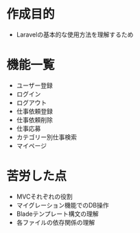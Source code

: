 # 作成目的
* Laravelの基本的な使用方法を理解するため

# 機能一覧
* ユーザー登録
* ログイン
* ログアウト
* 仕事依頼登録
* 仕事依頼削除
* 仕事応募
* カテゴリー別仕事検索
* マイページ

# 苦労した点
* MVCそれぞれの役割
* マイグレーション機能でのDB操作
* Bladeテンプレート構文の理解
* 各ファイルの依存関係の理解
